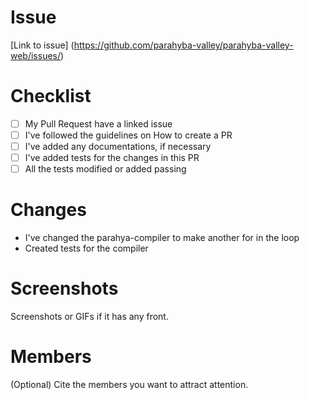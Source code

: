 # Issue
[Link to issue] (https://github.com/parahyba-valley/parahyba-valley-web/issues/)

# Checklist
- [ ] My Pull Request have a linked issue
- [ ] I've followed the guidelines on How to create a PR
- [ ] I've added any documentations, if necessary
- [ ] I've added tests for the changes in this PR
- [ ] All the tests modified or added passing

# Changes
- I've changed the parahya-compiler to make another for in the loop
- Created tests for the compiler

# Screenshots
Screenshots or GIFs if it has any front.

# Members
(Optional) Cite the members you want to attract attention.
